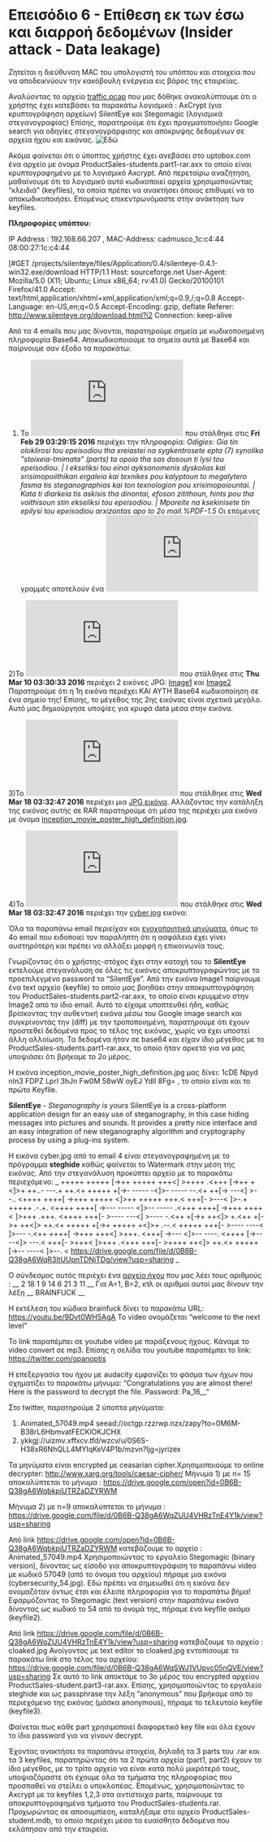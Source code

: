 # Επεισόδιο 6 - Επίθεση εκ των έσω και διαρροή δεδομένων (Insider attack - Data leakage)

Ζητείται η διεύθυνση MAC του υπολογιστή του υπόπτου και στοιχεία που να αποδεικνύουν την κακόβουλη ενέργεια εις βάρος της εταιρείας.

Αναλύοντας το αρχείο [traffic.pcap](https://drive.google.com/open?id=0B3Mkr-G7WiW3T29aZ3Azd3FNc3c) που μας δόθηκε ανακαλύπτουμε ότι ο χρήστης έχει κατεβάσει τα παρακάτω λογισμικά :
AxCrypt (για κρυπτογράφηση αρχείων)
SilentEye και Stegomagic (λογισμικά στεγανογραφίας)
Επίσης, παρατηρούμε ότι έχει πραγματοποιήσει Google search για οδηγίες στεγανογράρφισης και απόκρυψης δεδομένων σε αρχεία ήχου και εικόνας. ![Εδώ](https://github.com/FournarakisKostas/panoptis2016/blob/master/ep6-data_leakage/suggestions.JPG?raw=true)

Ακόμα φαίνεται ότι ο ύποπτος χρήστης έχει ανεβάσει στο uptobox.com ένα αρχείο με όνομα ProductSales-students.part1-rar.axx το οποίο είναι κρυπτογραφημένο με το λογισμικό Axcrypt. Από περεταίρω αναζήτηση, μαθαίνουμε ότι το λογισμικό αυτό κωδικοποιεί αρχεία χρησιμοποιώντας “κλειδιά” (keyfiles), τα οποία πρέπει να ανακτήσει όποιος επιθυμεί να το αποκωδικοποιήσει. Επομένως επικεντρωνόμαστε στην ανάκτηση των keyfiles.

**Πληροφορίες υπόπτου:**

IP Address   : 192.168.66.207 , MAC-Address: cadmusco_1c:c4:44 08:00:27:1c:c4:44

[#GET /projects/silenteye/files/Application/0.4/silenteye-0.4.1-win32.exe/download HTTP/1.1
Host: sourceforge.net
User-Agent: Mozilla/5.0 (X11; Ubuntu; Linux x86_64; rv:41.0) Gecko/20100101 Firefox/41.0
Accept: text/html,application/xhtml+xml,application/xml;q=0.9,/;q=0.8
Accept-Language: en-US,en;q=0.5
Accept-Encoding: gzip, deflate
Referer: http://www.silenteye.org/download.html?i2
Connection: keep-alive
        
Από τα 4 emails που μας δίνονται, παρατηρούμε σημεία με κωδικοποιημένη  πληροφορία Base64.
Αποκωδικοποιούμε τα σημεία αυτά με Base64 και παίρνουμε σαν έξοδο τα παρακάτω: 

1) Το ![email](https://github.com/FournarakisKostas/panoptis2016/blob/master/ep6-data_leakage/email_1.txt) που στάλθηκε στις **Fri Feb 29 03:29:15 2016** περιέχει την πληροφορία:
_Odigies: Gia tin oloklirosi tou epeisodiou tha xreiastei na sygkentrosete epta (7) synolika "stoixeia-tmimata" (parts) ta opoia tha sas dosoun ti lysi tou epeisodiou. | I ekseliksi tou einai ayksanomenis dyskolias kai xrisimopoiithikan ergaleia kai texnikes pou kalyptoun to megalytero fasma tis steganographias kai ton texnologion pou xrisimopoiountai. | Kata ti diarkeia tis askisis tha dinontai, efoson zitithoun, hints pou tha voithisoun stin ekseliksi tou epeisodiou. | Mporeite na ksekinisete tin epilysi tou epeisodiou arxizontas apo to 2o mail.%PDF-1.5_
Οι επόμενες γραμμές αποτελούν ένα ![κρατικό έγγραφο σε μορφή PDF](https://github.com/FournarakisKostas/panoptis2016/blob/master/ep6-data_leakage/PDF_apo_email1.pdf) 

2)Το ![email](https://github.com/FournarakisKostas/panoptis2016/blob/master/ep6-data_leakage/email_2.txt) που στάλθηκε στις **Thu Mar 10 03:30:33 2016** περιέχει 2 εικόνες JPG: 
[Image1](https://github.com/FournarakisKostas/panoptis2016/blob/master/ep6-data_leakage/image1_apo_email2.jpg) και 
[Image2](https://github.com/FournarakisKostas/panoptis2016/blob/master/ep6-data_leakage/image2_apo_email2.jpg)
Παρατηρούμε ότι η 1η εικόνα περιέχει ΚΑΙ ΑΥΤΗ Base64 κωδικοποίηση σε ένα σημείο της!
Επίσης, το μέγεθος της 2ης εικόνας είναι σχετικά μεγάλο. Αυτό μας δημιούργησε υποψίες για κρυφά data μέσα στην εικόνα.

3)Το ![email](https://github.com/FournarakisKostas/panoptis2016/blob/master/ep6-data_leakage/email_3.txt) που στάλθηκε στις **Wed Mar 18 03:32:47 2016** περιέχει μια [JPG εικόνα](https://github.com/FournarakisKostas/panoptis2016/blob/master/ep6-data_leakage/apo_email-3.jpg).
Αλλάζοντας την κατάληξη της εικόνας αυτής σε RAR παρατηρούμε ότι μέσα της περιέχει μια εικόνα με όνομα [inception_movie_poster_high_definition.jpg](https://github.com/FournarakisKostas/panoptis2016/blob/master/ep6-data_leakage/inception_movie_poster_high_definition.jpg).

4)Το ![email](https://github.com/FournarakisKostas/panoptis2016/blob/master/ep6-data_leakage/email_4.txt) που στάλθηκε στις **Wed Mar 18 03:32:47 2016** περιέχει την [cyber.jpg](https://github.com/FournarakisKostas/panoptis2016/blob/master/ep6-data_leakage/cyber_apo_email-4.jpg) εικόνα: 

Όλα τα παραπάνω email περιείχαν και [ενοχοποιητικά μηνύματα](https://github.com/FournarakisKostas/panoptis2016/blob/master/ep6-data_leakage/all_emails_text.txt), όπως το 4o email που ειδοποιεί τον παραλήπτη ότι η ασφάλεια έχει γίνει αυστηρότερη και πρέπει να αλλάξει μορφή η επικοινωνία τους.

Γνωρίζοντας ότι ο χρήστης-στόχος έχει στην κατοχή του το __SilentEye__ εκτελούμε στεγανάλυση σε όλες τις εικόνες αποκρυπτογραφώντας με το προεπιλεγμένο password το “SilentEye”.
Από την εικόνα Image1 παίρνουμε ένα text αρχείο (keyfile) το οποίο μας βοηθάει στην αποκρυπτογράφηση του ProductSales-students.part2-rar.axx, το οποίο είναι κρυμμένο στην Image2 από το ίδιο email.
Αυτό το είχαμε υποπτευθεί ήδη, καθώς βρίσκοντας την αυθεντική εικόνα μέσω του Google image search και συγκρίνοντάς την (diff) με την τροποποιημένη, παρατηρούμε ότι έχουν προστεθεί δεδομένα προς το τέλος της εικόνας, χωρίς να έχει υποστεί άλλη αλλοίωση. Τα δεδομένα ήταν σε base64 και είχαν ίδιο μέγεθος με το ProductSales-students.part1-rar.axx, το οποίο ήταν αρκετό για να μας υποψιάσει ότι βρήκαμε το 2ο μέρος.

Η εικόνα inception_movie_poster_high_definition.jpg μας δίνει: 1cDE Npyd nIn3 FDPZ Lprl 3hJn Fw0M 58wW oyEJ Ydll 8Fg= , το οποίο είναι και το πρώτο Keyfile.

__SilentEye__ - _Steganography is yours_   SilentEye is a cross-platform application design for an easy use of steganography, in this case hiding messages into pictures and sounds. It provides a pretty nice interface and an easy integration of new steganography algorithm and cryptography process by using a plug-ins system.                                                     

Η εικόνα cyber.jpg από το email 4 είναι στεγανογραφημένη με το πρόγραμμα __steghide__ καθώς φαίνεται το Watermark στην μέση της εικόνας. Από την στεγανάλυση προκύπτει αρχείο με το παρακάτω περιεχόμενο: _
+++++ +++++ [->++ +++++ +++<] >++++ .<+++ [->++ +<]>+ ++..- ---.+ ++.<+
+++++ +[->- ----- -<]>- ----- --.<+ ++[-> ---<] >--.. <++++ ++++[ ->+++
+++++ <]>++ +++++ +++.< +++[- >---< ]>-.+ +++++ .-.+. <++++ ++++[ ->---
----- <]>-- ----- .<+++ ++++[ ->+++ ++++< ]>+++ .+++. <++++ +++[- >----
---<] >---- -.<++ +[->+ ++<]> +.<++ +[->+ ++<]> ++.<+ +++++ +[->+ +++++
+<]>+ .--.< +++++ +++[- >---- ----< ]>--- -.<++ ++++[ ->+++ +++<] >+++.
<+++[ ->--- <]>-- ----. <++++ [->-- --<]> ---.< +++[- >+++< ]>+++ .<+++
+++[- >++++ ++<]> ++.<+ +++++ [->-- ----< ]>--. <
https://drive.google.com/file/d/0B6B-Q38gA6WqR3ltUUpnTDNjTDg/view?usp=sharing   _

Ο σύνδεσμος αυτός περιέχει ένα [αρχείο ήχου](https://github.com/FournarakisKostas/panoptis2016/blob/master/ep6-data_leakage/transmission.mp3) που μας λέει τους αριθμούς : 
__ 2 18 1 9 14 6 21 3 11 __
Για Α=1, Β=2, κτλ οι αριθμοί αυτοί μας δίνουν την λέξη __ BRAINFUCK __

Η εκτέλεση του κώδικα brainfuck δίνει το παρακάτω URL: https://youtu.be/9Dvt0WH5AgA
To video ονομάζεται “welcome to the next level”

To link παραπέμπει σε youtube video με παράξενους ήχους. Κάναμε το video convert σε mp3. Επίσης η σελίδα του youtube παραπέμπει το link: https://twitter.com/opanoptis

Η επεξεργασία του ήχου με audacity εμφανίζει το φάσμα των ήχων που σχηματίζει το παρακάτω μήνυμα: “Congratulations you are almost there! Here is the password to decrypt the file. Password: Pa_16__“

Στο twitter, παρατηρούμε 2 ύποπτα μηνύματα:
1.	Animated_57049.mp4 seead://octgp.rzzrwp.nzx/zapy?to=0M6M-B38rL6HbmvatFECKlOKJCHX
2.	 ykkgj://uizmv.xffxcv.tfd/wzcv/u/0S6S-H38xR6NhQLL4MYIqKeV4P1b/mzvn?ljg=jyrizex

Τα μηνύματα είναι encrypted με ceasarian cipher.Χρησιμοποιούμε το online decrypter: http://www.xarg.org/tools/caesar-cipher/
Μήνυμα 1) με n= 15 αποκαλύπτεται το μήνυμα : https://drive.google.com/open?id=0B6B-Q38gA6WqbkpiUTRZaDZYRWM

Μήνυμα 2) με n=9 αποκαλύπτεται το μήνυμα : 
https://drive.google.com/file/d/0B6B-Q38gA6WqZUU4VHRzTnE4Y1k/view?usp=sharing

Από link https://drive.google.com/open?id=0B6B-Q38gA6WqbkpiUTRZaDZYRWM
κατεβάζουμε το αρχείο : Animated_57049.mp4
Χρησιμοποιώντας το εργαλείο Stegomagic (binary version), δίνοντας ως είσοδο για αποκρυπτογράφιση το παραπάνω video με κωδικό 57049 (από το όνομα του αρχείου) πήραμε μια εικόνα (cybersecurity_54.jpg). 
Εδώ πρέπει να σημειωθεί ότι η εικόνα δεν ονομαζόταν όντως έτσι και έλειπε πληροφορία για το παραπάτω βήμα!
Εφαρμόζοντας το Stegomagic (text version) στην παραπάνω εικόνα δίνοντας ως κωδικό το 54 από το όνομά της, πήραμε ένα keyfile ακόμα (keyfile2).

Από link https://drive.google.com/file/d/0B6B-Q38gA6WqZUU4VHRzTnE4Y1k/view?usp=sharing
κατεβάζουμε το αρχείο : cloaked.jpg
Ανοίγοντας με text editor το cloaked.jpg εντοπίσουμε το παρακάτω link στο τέλος του αρχείου:
https://drive.google.com/file/d/0B6B-Q38gA6WqSWJ1VUpvc05nQVE/view?usp=sharing
Σε αυτό το link αποκτάμε το 3ο μέρος του encrypted αρχείου ProductSales-student.part3-rar.axx.
Επίσης, χρησιμοποιώντας το εργαλείο steghide και ως passphrase την λέξη “anonymous” που βρήκαμε από το περιεχόμενο της εικόνας (μάσκα anonymous), πήραμε το τελευταίο keyfile (keyfile3).

Φαίνεται πως κάθε part χρησιμοποιεί διαφορετικό key file και όλα έχουν το ίδιο password για να γίνουν decrypt.

Έχοντας ανακτήσει τα παραπάνω στοιχεία, δηλαδή τα 3 parts του .rar και τα 3 keyfiles, παρατηρώντας ότι τα 2 πρώτα αρχεία (part1, part2) έχουν το ίδιο μέγεθος, με το τρίτο αρχείο να είναι κατά πολύ μικρότερό τους, υποψιαζόμαστε ότι έχουμε όλα τα τμήματα της πληροφορίας που προσπαθεί να στείλει ο υποκλοπέας. Επομένως, χρησιμοποιώντας το Axcrypt με τα keyfiles 1,2,3 στα αντίστοιχα parts, παίρνουμε τα αποκρυπτογραφημένα τμήματα του ProductSales-students.rar. Προχωρώντας σε αποσυμπίεση, καταλήξαμε στο αρχείο ProductSales-student.mdb, το οποίο περιέχει μέσα τα ευαίσθητα δεδομένα που εκλάπησαν από την εταιρεία.

